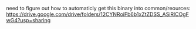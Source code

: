 need to figure out how to automaticly get this binary into common/reources:
https://drive.google.com/drive/folders/12CYNRoiFb6b1xZtZDSS_ASiRlCOgFwG4?usp=sharing
